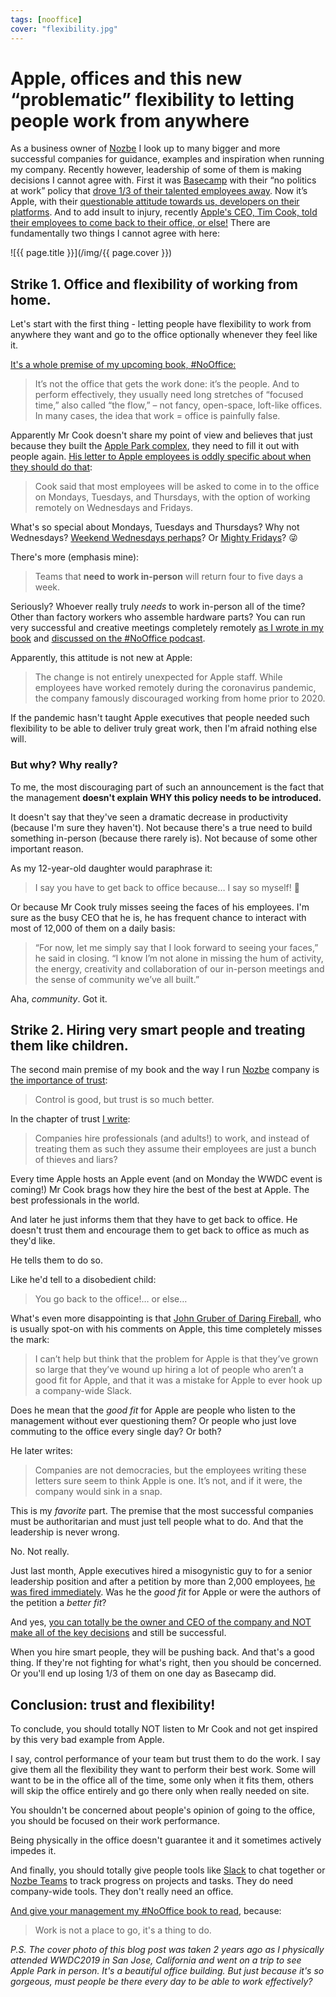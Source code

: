 ```yaml
---
tags: [nooffice]
cover: "flexibility.jpg"
---
```


# Apple, offices and this new “problematic” flexibility to letting people work from anywhere

As a business owner of [Nozbe][n] I look up to many bigger and more successful companies for guidance, examples and inspiration when running my company. Recently however, leadership of some of them is making decisions I cannot agree with. First it was [Basecamp](/basecamp) with their “no politics at work” policy that [drove 1/3 of their talented employees away](/noofficefm-19). Now it’s Apple, with their [questionable attitude towards us, developers on their platforms](https://marco.org/2021/06/03/developer-relations). And to add insult to injury, recently [Apple's CEO, Tim Cook, told their employees to come back to their office, or else!](https://www.theverge.com/2021/6/4/22491629/apple-employees-push-back-return-office-internal-letter-tim-cook) There are fundamentally two things I cannot agree with here:

<!--More-->

![{{ page.title }}](/img/{{ page.cover }})

## Strike 1. Office and flexibility of working from home.

Let's start with the first thing - letting people have flexibility to work from anywhere they want and go to the office optionally whenever they feel like it.

[It's a whole premise of my upcoming book, #NoOffice:](https://nooffice.org/intro/)

> It’s not the office that gets the work done: it’s the people. And to perform effectively, they usually need long stretches of “focused time,” also called “the flow,” – not fancy, open-space, loft-like offices. In many cases, the idea that work = office is painfully false.

Apparently Mr Cook doesn't share my point of view and believes that just because they built the [Apple Park complex](https://en.wikipedia.org/wiki/Apple_Park), they need to fill it out with people again. [His letter to Apple employees is oddly specific about when they should do that](https://www.theverge.com/2021/6/2/22465846/apple-employees-return-office-three-days-week-september):

> Cook said that most employees will be asked to come in to the office on Mondays, Tuesdays, and Thursdays, with the option of working remotely on Wednesdays and Fridays.

What's so special about Mondays, Tuesdays and Thursdays? Why not Wednesdays? [Weekend Wednesdays perhaps](/noofficefm-8/)? Or [Mighty Fridays](https://nooffice.org/friday/)? 😜

There's more (emphasis mine):

> Teams that **need to work in-person** will return four to five days a week.

Seriously? Whoever really truly *needs* to work in-person all of the time? Other than factory workers who assemble hardware parts? You can run very successful and creative meetings completely remotely [as I wrote in my book](https://NoOffice.org/meetings) and [discussed on the #NoOffice podcast](/noofficefm-17/).

Apparently, this attitude is not new at Apple:

> The change is not entirely unexpected for Apple staff. While employees have worked remotely during the coronavirus pandemic, the company famously discouraged working from home prior to 2020.

If the pandemic hasn't taught Apple executives that people needed such flexibility to be able to deliver truly great work, then I'm afraid nothing else will.

### But why? Why really?

To me, the most discouraging part of such an announcement is the fact that the management **doesn't explain WHY this policy needs to be introduced.**

It doesn't say that they've seen a dramatic decrease in productivity (because I'm sure they haven't). Not because there's a true need to build something in-person (because there rarely is). Not because of some other important reason.

As my 12-year-old daughter would paraphrase it:

> I say you have to get back to office because… I say so myself! 🤪

Or because Mr Cook truly misses seeing the faces of his employees. I'm sure as the busy CEO that he is, he has frequent chance to interact with most of 12,000 of them on a daily basis:

> “For now, let me simply say that I look forward to seeing your faces,” he said in closing. “I know I’m not alone in missing the hum of activity, the energy, creativity and collaboration of our in-person meetings and the sense of community we’ve all built.”

Aha, *community*. Got it.

## Strike 2. Hiring very smart people and treating them like children.

The second main premise of my book and the way I run [Nozbe][n] company is [the importance of trust](https://nooffice.org/trust/):

> Control is good, but trust is so much better.

In the chapter of trust [I write](https://nooffice.org/trust/#companies-who-treat-their-employees-as-thieves-should-be-ashamed-of-themselves):

> Companies hire professionals (and adults!) to work, and instead of treating them as such they assume their employees are just a bunch of thieves and liars?

Every time Apple hosts an Apple event (and on Monday the WWDC event is coming!) Mr Cook brags how they hire the best of the best at Apple. The best professionals in the world.

And later he just informs them that they have to get back to office. He doesn't trust them and encourage them to get back to office as much as they'd like.

He tells them to do so.

Like he'd tell to a disobedient child:

> You go back to the office!… or else…

What's even more disappointing is that [John Gruber of Daring Fireball](https://daringfireball.net/linked/2021/06/04/apple-remote-work), who is usually spot-on with his comments on Apple, this time completely misses the mark:

> I can’t help but think that the problem for Apple is that they’ve grown so large that they’ve wound up hiring a lot of people who aren’t a good fit for Apple, and that it was a mistake for Apple to ever hook up a company-wide Slack.

Does he mean that the *good fit* for Apple are people who listen to the management without ever questioning them? Or people who just love commuting to the office every single day? Or both?

He later writes:

> Companies are not democracies, but the employees writing these letters sure seem to think Apple is one. It’s not, and if it were, the company would sink in a snap.

This is my *favorite* part. The premise that the most successful companies must be authoritarian and must just tell people what to do. And that the leadership is never wrong.

No. Not really.

Just last month, Apple executives hired a misogynistic guy to for a senior leadership position and after a petition by more than 2,000 employees, [he was fired immediately](https://www.theverge.com/2021/5/12/22433437/apple-hire-antonio-garcia-martinez-out-petition-investigation). Was he the *good fit* for Apple or were the authors of the petition a *better fit*?

And yes, [you can totally be the owner and CEO of the company and NOT make all of the key decisions](/owner/) and still be successful.

When you hire smart people, they will be pushing back. And that's a good thing. If they're not fighting for what's right, then you should be concerned. Or you'll end up losing 1/3 of them on one day as Basecamp did.

## Conclusion: trust and flexibility!

To conclude, you should totally NOT listen to Mr Cook and not get inspired by this very bad example from Apple.

I say, control performance of your team but trust them to do the work. I say give them all the flexibility they want to perform their best work. Some will want to be in the office all of the time, some only when it fits them, others will skip the office entirely and go there only when really needed on site.

You shouldn't be concerned about people's opinion of going to the office, you should be focused on their work performance. 

Being physically in the office doesn't guarantee it and it sometimes actively impedes it.

And finally, you should totally give people tools like [Slack](https://slack.com/) to chat together or [Nozbe Teams][n] to track progress on projects and tasks. They do need company-wide tools. They don't really need an office.

[And give your management my #NoOffice book to read](https://nooffice.org), because:

> Work is not a place to go, it's a thing to do.

*P.S. The cover photo of this blog post was taken 2 years ago as I physically attended WWDC2019 in San Jose, California and went on a trip to see Apple Park in person. It's a beautiful office building. But just because it's so gorgeous, must people be there every day to be able to work effectively?*

[n]: https://michael.gratis/nozbe
[np]: https://michael.gratis/nozbepersonal